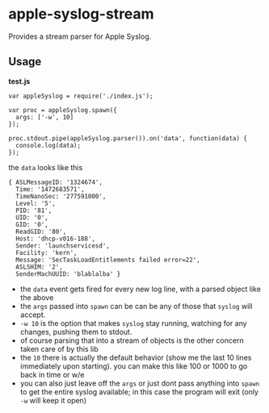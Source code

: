 # apple-syslog-stream

Provides a stream parser for Apple Syslog.

## Usage

**test.js**
```
var appleSyslog = require('./index.js');

var proc = appleSyslog.spawn({
  args: ['-w', 10]
});

proc.stdout.pipe(appleSyslog.parser()).on('data', function(data) {
  console.log(data);
});
```

the `data` looks like this

```
{ ASLMessageID: '1324674',
  Time: '1472683571',
  TimeNanoSec: '277591000',
  Level: '5',
  PID: '81',
  UID: '0',
  GID: '0',
  ReadGID: '80',
  Host: 'dhcp-v016-188',
  Sender: 'launchservicesd',
  Facility: 'kern',
  Message: 'SecTaskLoadEntitlements failed error=22',
  ASLSHIM: '2',
  SenderMachUUID: 'blablalba' }
```

* the `data` event gets fired for every new log line, with a parsed object like the above
* the `args` passed into `spawn` can be can be any of those that `syslog` will accept.
* `-w 10` is the option that makes `syslog` stay running, watching for any changes, pushing them to stdout.
* of course parsing that into a stream of objects is the other concern taken care of by this lib
* the `10` there is actually the default behavior (show me the last 10 lines immediately upon starting). you can make this like 100 or 1000 to go back in time or w/e
* you can also just leave off the `args` or just dont pass anything into `spawn` to get the entire syslog available; in this case the program will exit (only `-w` will keep it open)
